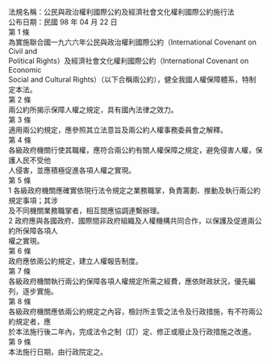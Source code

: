 法規名稱：公民與政治權利國際公約及經濟社會文化權利國際公約施行法  
公布日期：民國 98 年 04 月 22 日  
第 1 條  
為實施聯合國一九六六年公民與政治權利國際公約（International Covenant on Civil and  
Political Rights）及經濟社會文化權利國際公約（International Covenant on Economic  
Social and Cultural Rights）（以下合稱兩公約），健全我國人權保障體系，特制定本法。  
第 2 條  
兩公約所揭示保障人權之規定，具有國內法律之效力。  
第 3 條  
適用兩公約規定，應參照其立法意旨及兩公約人權事務委員會之解釋。  
第 4 條  
各級政府機關行使其職權，應符合兩公約有關人權保障之規定，避免侵害人權，保護人民不受他  
人侵害，並應積極促進各項人權之實現。  
第 5 條  
1 各級政府機關應確實依現行法令規定之業務職掌，負責籌劃、推動及執行兩公約規定事項；其涉  
及不同機關業務職掌者，相互間應協調連繫辦理。  
2 政府應與各國政府、國際間非政府組織及人權機構共同合作，以保護及促進兩公約所保障各項人  
權之實現。  
第 6 條  
政府應依兩公約規定，建立人權報告制度。  
第 7 條  
各級政府機關執行兩公約保障各項人權規定所需之經費，應依財政狀況，優先編列，逐步實施。  
第 8 條  
各級政府機關應依兩公約規定之內容，檢討所主管之法令及行政措施，有不符兩公約規定者，應  
於本法施行後二年內，完成法令之制（訂）定、修正或廢止及行政措施之改進。  
第 9 條  
本法施行日期，由行政院定之。  


